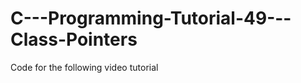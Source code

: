 C---Programming-Tutorial-49---Class-Pointers
============================================

Code for the following video tutorial 
